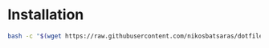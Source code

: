 # Installation
```bash
bash -c "$(wget https://raw.githubusercontent.com/nikosbatsaras/dotfiles/master/mpd/install.sh -O -)"
```
